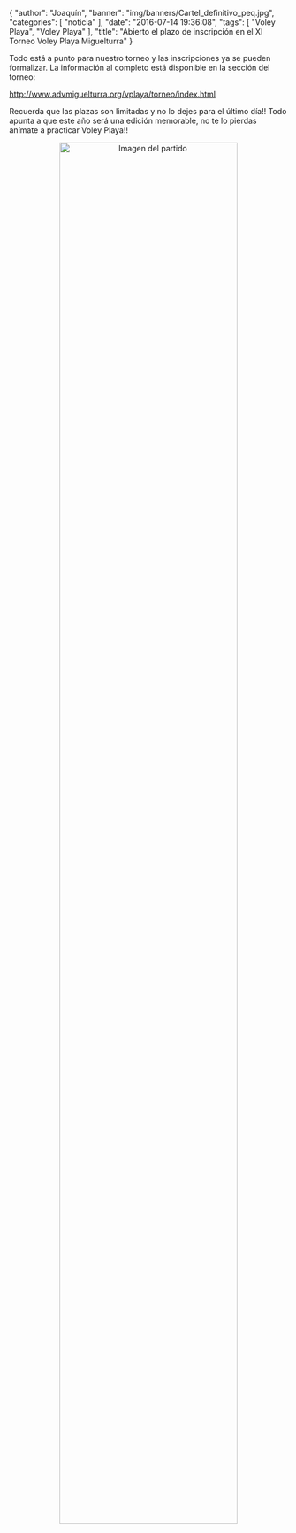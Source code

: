 {
  "author": "Joaquín", 
  "banner": "img/banners/Cartel_definitivo_peq.jpg", 
  "categories": [
    "noticia"
  ], 
  "date": "2016-07-14 19:36:08", 
  "tags": [
    "Voley Playa", 
    "Voley Playa"
  ], 
  "title": "Abierto el plazo de inscripción en el XI Torneo Voley Playa Miguelturra"
}

Todo está a punto para nuestro torneo y las inscripciones ya se pueden formalizar. La información al completo está disponible en la sección del torneo:

http://www.advmiguelturra.org/vplaya/torneo/index.html

Recuerda que las plazas son limitadas y no lo dejes para el último día!! Todo apunta a que este año será una edición memorable, no te lo pierdas anímate a practicar Voley Playa!!

<center>
<a target="_new" href="http://www.advmiguelturra.org/img/banners/Cartel%20definitivo%20peq.jpg"> 
<img alt="Imagen del partido" width="80%" align="center" src="http://www.advmiguelturra.org/img/banners/Cartel%20definitivo%20peq.jpg"/> </a> </center>

